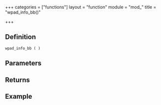 +++
categories = ["functions"]
layout = "function"
module = "mod_"
title = "wpad_info_bb()"

+++

## Definition

    wpad_info_bb ( )

## Parameters

## Returns

## Example
